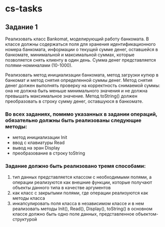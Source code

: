 # cs-tasks

## Задание 1

Реализовать класс Bankomat, моделирующий работу банкомата. В классе должны содержаться 
поля для хранения идентификационного номера банкомата, информации о текущей сумме денег, 
оставшейся в банкомате, минимальной и максимальной суммах, которые позволяется снять 
клиенту в один день. Сумма денег представляется полями-номиналами (10-1000). 

Реализовать метод инициализации банкомата, метод загрузки купюр в банкомат и метод снятия 
определенной суммы денег. Метод снятия денег должен выполнять проверку на корректность 
снимаемой суммы: она не должна быть меньше минимального значения и не должна превышать максимальное 
значение. Метод toString() должен преобразовать в строку сумму денег, оставшуюся в банкомате.
   
### Во всех заданиях, помимо указанных в задании операций, обязательно должны быть реализованы следующие методы:

* метод инициализации Init
* ввод с клавиатуры Read
* вывод на эран Display
* преобразование в строку toString
     
### Задание должно быть реализовано тремя способами:

1. тип данных представляется классом с необходимыми полями, а операции реализуются как внешние функции, которые получают объекты данного типа в качестве аргументов
2. как класс с закрытыми полями, где операции реализуются как методы класса
3. инкапсулировать поля класса в независимом классе и в нем реализовать методы Init(), Read(), Display(), toString() в основном классе должно быть одно поле данных, представленное объектом-структурой